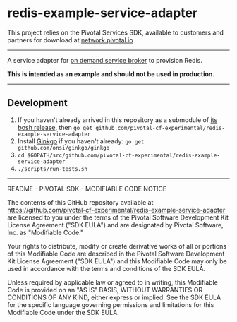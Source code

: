 # redis-example-service-adapter

This project relies on the Pivotal Services SDK, available to customers and partners for download at [network.pivotal.io](http://network.pivotal.io)

---

A service adapter for [on demand service broker](http://docs.pivotal.io/on-demand-service-broker) to provision Redis.

**This is intended as an example and should not be used in production.**

---

## Development

1. If you haven't already arrived in this repository as a submodule of [its bosh release](https://github.com/pivotal-cf-experimental/redis-example-service-adapter-release), then `go get github.com/pivotal-cf-experimental/redis-example-service-adapter`
1. Install [Ginkgo](https://onsi.github.io/ginkgo/) if you haven't already: `go get github.com/onsi/ginkgo/ginkgo`
1. `cd $GOPATH/src/github.com/pivotal-cf-experimental/redis-example-service-adapter`
1. `./scripts/run-tests.sh`

---

README - PIVOTAL SDK - MODIFIABLE CODE NOTICE

The contents of this GitHub repository available at https://github.com/pivotal-cf-experimental/redis-example-service-adapter are licensed to you
under the terms of the Pivotal Software Development Kit License Agreement ("SDK EULA")
and are designated by Pivotal Software, Inc. as "Modifiable Code."

Your rights to distribute, modify or create derivative works of all or portions of this
Modifiable Code are described in the Pivotal Software Development Kit License Agreement
("SDK EULA") and this Modifiable Code may only be used in accordance with the terms and
conditions of the SDK EULA.

Unless required by applicable law or agreed to in writing, this Modifiable Code is
provided on an "AS IS" BASIS, WITHOUT WARRANTIES OR CONDITIONS OF ANY KIND, either
express or implied. See the SDK EULA for the specific language governing permissions and
limitations for this Modifiable Code under the SDK EULA.
